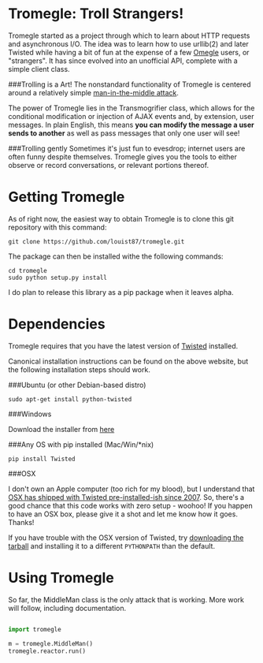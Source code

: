 Tromegle:  Troll Strangers!
========
Tromegle started as a project through which to learn about HTTP requests and asynchronous I/O.  The idea was
to learn how to use urllib(2) and later Twisted while having a bit of fun at the expense of a few [Omegle](http://omegle.com) users, or "strangers".
It has since evolved into an unofficial API, complete with a simple client class.

###Trolling is a Art!
The nonstandard functionality of Tromegle is centered around a relatively simple [man-in-the-middle attack](http://en.wikipedia.org/wiki/Man-in-the-middle_attack).

The power of Tromegle lies in the Transmogrifier class, which allows for the conditional modification or injection of AJAX events
and, by extension, user messages.  In plain English, this means **you can modify the message a user sends to another**
as well as pass messages that only one user will see!

###Trolling gently
Sometimes it's just fun to evesdrop; internet users are often funny despite themselves.  Tromegle gives you the
tools to either observe or record conversations, or relevant portions thereof.

Getting Tromegle
========
As of right now, the easiest way to obtain Tromegle is to clone this git repository with this command:

```git clone https://github.com/louist87/tromegle.git```

The package can then be installed withe the following commands:
```
cd tromegle
sudo python setup.py install
```

I do plan to release this library as a pip package when it leaves alpha.

Dependencies
========
Tromegle requires that you have the latest version of [Twisted](http://twistedmatrix.com/) installed.

Canonical installation instructions can be found on the above website, but the following installation steps
should work.

###Ubuntu (or other Debian-based distro)

```sudo apt-get install python-twisted```

###Windows

Download the installer from [here][download]

###Any OS with pip installed (Mac/Win/*nix)

```pip install Twisted```

###OSX

I don't own an Apple computer (too rich for my blood), but I understand that [OSX has shipped with Twisted pre-installed-ish since 2007][osx].
So, there's a good chance that this code works with zero setup - woohoo! If you happen to have an OSX box, please give it a shot
and let me know how it goes. Thanks!

If you have trouble with the OSX version of Twisted, try [downloading the tarball][download] and installing it to a different `PYTHONPATH` than the default.

[download]: http://twistedmatrix.com/trac/wiki/Downloads
[osx]: http://twistedmatrix.com/trac/wiki/FrequentlyAskedQuestions#WhyamIgettingImportErrorsforTwistedsubpackagesonOSX10.5

Using Tromegle
========
So far, the MiddleMan class is the only attack that is working.  More work will follow, including documentation.

```python

import tromegle

m = tromegle.MiddleMan()
tromegle.reactor.run()
```
